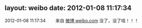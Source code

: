 layout: weibo
date: 2012-01-08 11:17:34
---
<meta name="referrer" content="no-referrer" />

2012-01-08 11:17:34  &nbsp;&nbsp;&nbsp;&nbsp;&nbsp;&nbsp; 来自 <a href="http://weibo.com/" rel="nofollow">微博 weibo.com</a>
没了，没了哇！！！ ​​​
